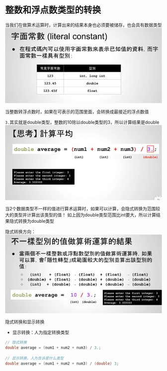 # 整数和浮点数类型的转换


当我们在做算术运算时，计算出来的结果本身也必须要被储存，也会具有数据类型
![字面常量](pics//pic-1.jpg)

当整数转浮点数时，如果在可表示的范围里面，会转换成最接近的浮点数值

`3.`其实就是double类型，整数的10除以double类型的3，所以计算结果是double
![隐式转换](pics//pic-2.jpg)

当2个数据类型不一样的值进行算术运算时，如果可以计算，会隐式转换为范围较大的类型并计算出该类型的值！
如上因为double类型范围比int要大，所以计算结果隐式转换为double类型

隐式转换方向：
![隐式转换方向](pics//pic-3.jpg)


隐式转换和显示转换
- 显示转换：人为指定转换类型
```c++
// 隐式转换
double average = (num1 + num2 + num3) / 3.;

// 显示转换，人为告诉是什么类型
double average = (num1 + num2 + num3) / (double) 3;
```